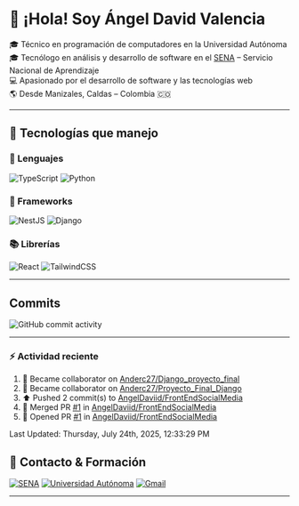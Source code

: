 # 👋 ¡Hola! Soy Ángel David Valencia

🎓 Técnico en programación de computadores en la Universidad Autónoma  
🎓 Tecnólogo en análisis y desarrollo de software en el [SENA](https://www.sena.edu.co) – Servicio Nacional de Aprendizaje  
💻 Apasionado por el desarrollo de software y las tecnologías web  
🌎 Desde Manizales, Caldas – Colombia 🇨🇴

---

## 🚀 Tecnologías que manejo

### 🧠 Lenguajes

![TypeScript](https://img.shields.io/badge/TypeScript-3178C6?style=for-the-badge&logo=typescript&logoColor=white)
![Python](https://img.shields.io/badge/Python-3776AB?style=for-the-badge&logo=python&logoColor=white)

### 🧱 Frameworks

![NestJS](https://img.shields.io/badge/NestJS-E0234E?style=for-the-badge&logo=nestjs&logoColor=white)
![Django](https://img.shields.io/badge/Django-092E20?style=for-the-badge&logo=django&logoColor=white)

### 📚 Librerías

![React](https://img.shields.io/badge/React-20232A?style=for-the-badge&logo=react&logoColor=61DAFB)
![TailwindCSS](https://img.shields.io/badge/TailwindCSS-06B6D4?style=for-the-badge&logo=tailwindcss&logoColor=white)

---

## Commits

![GitHub commit activity](https://img.shields.io/github/commit-activity/t/AngelDaviid/SocialMediaSena)

---

### :zap: Actividad reciente
<!--RECENT_ACTIVITY:start-->
1. 🤝 Became collaborator on [Anderc27/Django_proyecto_final](https://github.com/Anderc27/Django_proyecto_final)<br>
2. 🤝 Became collaborator on [Anderc27/Proyecto_Final_Django](https://github.com/Anderc27/Proyecto_Final_Django)<br>
3. ⬆️ Pushed 2 commit(s) to [AngelDaviid/FrontEndSocialMedia](https://github.com/AngelDaviid/FrontEndSocialMedia)<br>
4. 🎉 Merged PR [#1](https://github.com/AngelDaviid/FrontEndSocialMedia/pull/1) in [AngelDaviid/FrontEndSocialMedia](https://github.com/AngelDaviid/FrontEndSocialMedia)<br>
5. 💪 Opened PR [#1](https://github.com/AngelDaviid/FrontEndSocialMedia/pull/1) in [AngelDaviid/FrontEndSocialMedia](https://github.com/AngelDaviid/FrontEndSocialMedia)<br>
<!--RECENT_ACTIVITY:end-->
<!--RECENT_ACTIVITY:last_update-->
Last Updated: Thursday, July 24th, 2025, 12:33:29 PM
<!--RECENT_ACTIVITY:last_update_end-->

## 📌 Contacto & Formación

[![SENA](https://img.shields.io/badge/Formado%20en-SENA-00A859?style=for-the-badge&logo=googleclassroom&logoColor=white)](https://www.sena.edu.co)
[![Universidad Autónoma](https://img.shields.io/badge/Técnico-Universidad%20Autónoma-0066CC?style=for-the-badge&logo=academia&logoColor=white)](https://www.autonoma.edu.co)
[![Gmail](https://img.shields.io/badge/Email-angerlvalenciav%40gmail.com-D14836?style=for-the-badge&logo=gmail&logoColor=white)](mailto:angerlvalencia@gmail.com)

---


